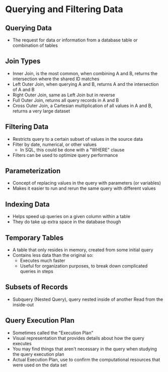 # Querying and Filtering Data

## Querying Data

- The request for data or information from a database table or combination of tables

## Join Types

- Inner Join, is the most common, when combining A and B, returns the intersection where the shared ID matches
- Left Outer Join, when querying A and B, returns A and the intersection of A and B
- Right Outer Join, same as Left Join but in reverse
- Full Outer Join, returns all query records in A and B
- Cross Outer Join, a Cartesian multiplication of all values in A and B, returns a very large dataset

## Filtering Data

- Restricts query to a certain subset of values in the source data
- Filter by date, numerical, or other values
    - In SQL, this could be done with a "WHERE" clause
- Filters can be used to optimize query performance

## Parameterization

- Concept of replacing values in the query with parameters (or variables)
- Makes it easier to run and rerun the same query with different values

## Indexing Data

- Helps speed up queries on a given column within a table
- They do take up extra space in the database though

## Temporary Tables

- A table that only resides in memory, created from some initial query
- Contains less data than the original so:
    - Executes much faster
    - Useful for organization purposes, to break down complicated queries in steps

## Subsets of Records

- Subquery (Nested Query), query nested inside of another
    Read from the inside-out
    
## Query Execution Plan

- Sometimes called the "Execution Plan"
- Visual representation that provides details about how the query executes
- You may find things that aren't necessary in the query when studying the query execution plan
- Actual Execution Plan, use to confirm the computational resources that were used on the data set


